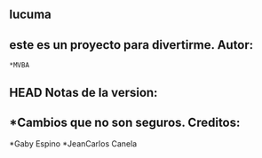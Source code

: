lucuma
-------


este es un proyecto para divertirme.
Autor:
------
    *MVBA

HEAD
Notas de la version:
--------------------
*Cambios que no son seguros.
Creditos:
----------
*Gaby Espino
*JeanCarlos Canela

